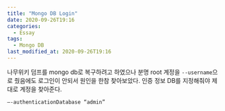 ```yaml
---
title: "Mongo DB Login"
date: 2020-09-26T19:16
categories:
  - Essay
tags:
  - Mongo DB
last_modified_at: 2020-09-26T19:16
---
```


나무위키 덤프를 mongo db로 복구하려고 하였으나 분명 root 계정을 `--username`으로 줬음에도 로그인이 안되서 원인을 한참 찾아보았다.
인증 정보 DB를 지정해줘야 제대로 계정을 찾아준다.

```
–-authenticationDatabase “admin”
```

